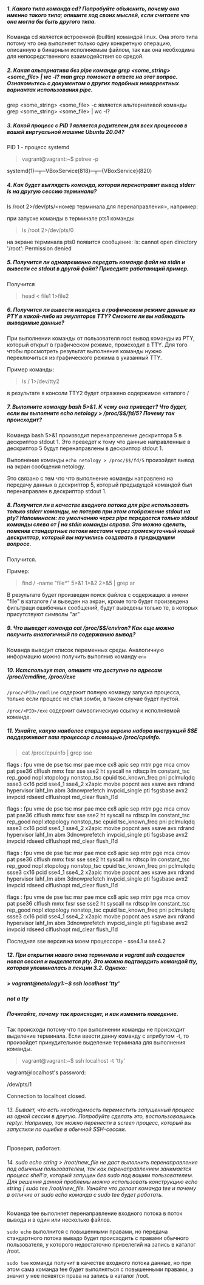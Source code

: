 ##### 1. Какого типа команда cd? Попробуйте объяснить, почему она именно такого типа; опишите ход своих мыслей, если считаете что она могла бы быть другого типа.
Команда cd является встроенной (builtin) командой linux. Она этого типа потому что она выполняет только одну конкретную операцию, описанную в бинарным исполняемым файлом, так как она необходима для непосредственного взаимодействия со средой.

##### 2. Какая альтернатива без pipe команде grep <some_string> <some_file> | wc -l? man grep поможет в ответе на этот вопрос. Ознакомьтесь с документом о других подобных некорректных вариантах использования pipe.
grep <some_string> <some_file> -c является альтернативой команды grep <some_string> <some_file> | wc -l?

##### 3. Какой процесс с PID 1 является родителем для всех процессов в вашей виртуальной машине Ubuntu 20.04?
PID 1 - процесс systemd

> vagrant@vagrant:~$ pstree -p

systemd(1)─┬─VBoxService(818)─┬─{VBoxService}(820)

##### 4. Как будет выглядеть команда, которая перенаправит вывод stderr ls на другую сессию терминала?
ls /root 2>/dev/pts/<номер терминала для перенаправления>, например:

при запуске команды в терминале pts1 команды

> ls /root 2>/dev/pts/0

на экране терминала pts0 появится сообщение: ls: cannot open directory '/root': Permission denied

##### 5. Получится ли одновременно передать команде файл на stdin и вывести ее stdout в другой файл? Приведите работающий пример.
Получится

> head < file1 1>file2

##### 6. Получится ли вывести находясь в графическом режиме данные из PTY в какой-либо из эмуляторов TTY? Сможете ли вы наблюдать выводимые данные?
При выполнении команды от пользователя root вывод команды из PTY, который открыт в графическом режиме, происходит в TTY. Для того чтобы просмотреть результат выполнения команды нужно переключиться из графического режима в указанный TTY.

Пример команды:

> ls / 1>/dev/tty2

в результате в консоли TTY2 будет отражено содержимое каталого /

##### 7. Выполните команду bash 5>&1. К чему она приведет? Что будет, если вы выполните echo netology > /proc/$$/fd/5? Почему так происходит?
Команда bash 5>&1 производит перенаправление дескриптора 5 в дескриптор stdout 1. Это преведет к тому что данные направленные в дескриптор 5 будут перенаправлены в дескриптор stdout 1.

Выполнение команды `echo netology > /proc/$$/fd/5` произойдет вывод на экран сообщения netology.

Это связано с тем что что выполнение команды направлено на передачу данных в дескриптор 5, который предыдущей командой был перенаправлен в дескриптор stdout 1.

##### 8. Получится ли в качестве входного потока для pipe использовать только stderr команды, не потеряв при этом отображение stdout на pty? Напоминаем: по умолчанию через pipe передается только stdout команды слева от | на stdin команды справа. Это можно сделать, поменяв стандартные потоки местами через промежуточный новый дескриптор, который вы научились создавать в предыдущем вопросе.
Получится.

Пример:

> find / -name "file*" 5>&1 1>&2 2>&5 | grep ar

В результате будет произведен поиск файлов с содержащих в имени "file" в каталоге / и выведен на экран, кроме того будет произведена фильтраци ошибочных сообщений, будут выведены только те, в которых присутствуют символы "ar"

##### 9. Что выведет команда cat /proc/$$/environ? Как еще можно получить аналогичный по содержанию вывод?
Команда выводит список переменных среды. Аналогичную информацию можно получить выполнив команду `env`

##### 10. Иcmспользуя man, опишите что доступно по адресам /proc/<PID>/cmdline, /proc/<PID>/exe
`/proc/<PID>/cmdline` содержит полную команду запуска процесса, только если процесс не стал зомби, в таком случае будет пустой.

`/proc/<PID>/exe` содержит символическую ссылку к исполняемой команде.

##### 11. Узнайте, какую наиболее старшую версию набора инструкций SSE поддерживает ваш процессор с помощью /proc/cpuinfo.
> cat /proc/cpuinfo | grep sse

flags           : fpu vme de pse tsc msr pae mce cx8 apic sep mtrr pge mca cmov pat pse36 clflush mmx fxsr sse sse2 ht syscall nx rdtscp lm constant_tsc rep_good nopl xtopology nonstop_tsc cpuid tsc_known_freq pni pclmulqdq ssse3 cx16 pcid sse4_1 sse4_2 x2apic movbe popcnt aes xsave avx rdrand hypervisor lahf_lm abm 3dnowprefetch invpcid_single pti fsgsbase avx2 invpcid rdseed clflushopt md_clear flush_l1d

flags           : fpu vme de pse tsc msr pae mce cx8 apic sep mtrr pge mca cmov pat pse36 clflush mmx fxsr sse sse2 ht syscall nx rdtscp lm constant_tsc rep_good nopl xtopology nonstop_tsc cpuid tsc_known_freq pni pclmulqdq ssse3 cx16 pcid sse4_1 sse4_2 x2apic movbe popcnt aes xsave avx rdrand hypervisor lahf_lm abm 3dnowprefetch invpcid_single pti fsgsbase avx2 invpcid rdseed clflushopt md_clear flush_l1d

flags           : fpu vme de pse tsc msr pae mce cx8 apic sep mtrr pge mca cmov pat pse36 clflush mmx fxsr sse sse2 ht syscall nx rdtscp lm constant_tsc rep_good nopl xtopology nonstop_tsc cpuid tsc_known_freq pni pclmulqdq ssse3 cx16 pcid sse4_1 sse4_2 x2apic movbe popcnt aes xsave avx rdrand hypervisor lahf_lm abm 3dnowprefetch invpcid_single pti fsgsbase avx2 invpcid rdseed clflushopt md_clear flush_l1d

flags           : fpu vme de pse tsc msr pae mce cx8 apic sep mtrr pge mca cmov pat pse36 clflush mmx fxsr sse sse2 ht syscall nx rdtscp lm constant_tsc rep_good nopl xtopology nonstop_tsc cpuid tsc_known_freq pni pclmulqdq ssse3 cx16 pcid sse4_1 sse4_2 x2apic movbe popcnt aes xsave avx rdrand hypervisor lahf_lm abm 3dnowprefetch invpcid_single pti fsgsbase avx2 invpcid rdseed clflushopt md_clear flush_l1d

Последняя sse версия на моем процессоре - sse4.1 и sse4.2

##### 12. При открытии нового окна терминала и vagrant ssh создается новая сессия и выделяется pty. Это можно подтвердить командой tty, которая упоминалась в лекции 3.2. Однако:
##### > vagrant@netology1:~$ ssh localhost 'tty'
##### not a tty
##### Почитайте, почему так происходит, и как изменить поведение.
Так происходи потому что при выполнении команды не происходит выделение терминала. Если ввести данну команду с атрибутом -t, то произойдет принудительное выделение терминала для выполнения команды.

> vagrant@vagrant:~$ ssh localhost -t 'tty'

vagrant@localhost's password:

/dev/pts/1

Connection to localhost closed.

###### 13. Бывает, что есть необходимость переместить запущенный процесс из одной сессии в другую. Попробуйте сделать это, воспользовавшись reptyr. Например, так можно перенести в screen процесс, который вы запустили по ошибке в обычной SSH-сессии.
Проверил, работает.

###### 14. sudo echo string > /root/new_file не даст выполнить перенаправление под обычным пользователем, так как перенаправлением занимается процесс shell'а, который запущен без sudo под вашим пользователем. Для решения данной проблемы можно использовать конструкцию echo string | sudo tee /root/new_file. Узнайте что делает команда tee и почему в отличие от sudo echo команда с sudo tee будет работать.
Команда tee выполняет перенаправление входного потока в поток вывода и в один или несколько файлов.

`sudo echo` выполнится с повышенными правами, но передача стандартного потока вывадо будет происходить с правами обычного пользователя, у которого недостаточно привелегий на запись в каталог /root.

`sudo tee` команда получит в качестве входного потока данные, но при этом сама команда tee будет выполняться с повышенными правами, а значит у нее появятся права на запись в каталог /root.
